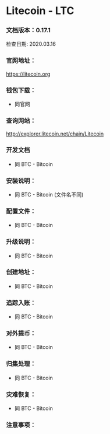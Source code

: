 # Litecoin - LTC

### 文档版本：0.17.1
检查日期: 2020.03.16

### 官网地址：
https://litecoin.org

### 钱包下载：
* 同官网

### 查询网站：
http://explorer.litecoin.net/chain/Litecoin

### 开发文档
* 同 BTC - Bitcoin

### 安装说明：
* 同 BTC - Bitcoin (文件名不同)

### 配置文件：
* 同 BTC - Bitcoin

### 升级说明：
* 同 BTC - Bitcoin

### 创建地址：
* 同 BTC - Bitcoin

### 追踪入账：
* 同 BTC - Bitcoin

### 对外提币：
* 同 BTC - Bitcoin

### 归集处理：
* 同 BTC - Bitcoin

### 灾难恢复：
* 同 BTC - Bitcoin

### 注意事项：
